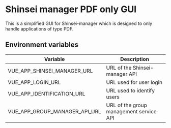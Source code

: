 # Shinsei manager PDF only GUI

This is a simplified GUI for Shinsei-manager which is designed to only handle applications of type PDF.

## Environment variables

| Variable  | Description |
| ---  | --- |
| VUE_APP_SHINSEI_MANAGER_URL  | URL of the Shinsei-manager API |
| VUE_APP_LOGIN_URL | URL used for user login |
| VUE_APP_IDENTIFICATION_URL | URL used to identify users |
| VUE_APP_GROUP_MANAGER_API_URL | URL of the group management service API |

